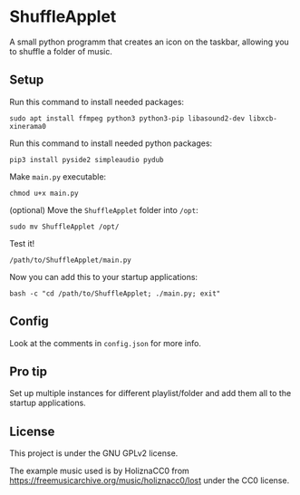 # ShuffleApplet

A small python programm that creates an icon on the taskbar, allowing you to shuffle a folder of music.

## Setup

Run this command to install needed packages:

```
sudo apt install ffmpeg python3 python3-pip libasound2-dev libxcb-xinerama0
```

Run this command to install needed python packages:

```
pip3 install pyside2 simpleaudio pydub
```

Make `main.py` executable:

```
chmod u+x main.py
```

(optional) Move the `ShuffleApplet` folder into `/opt`:

```
sudo mv ShuffleApplet /opt/
```

Test it!

```
/path/to/ShuffleApplet/main.py
```

Now you can add this to your startup applications:

```
bash -c "cd /path/to/ShuffleApplet; ./main.py; exit"
```

## Config

Look at the comments in `config.json` for more info.

## Pro tip

Set up multiple instances for different playlist/folder and add them all to the startup applications.

## License

This project is under the GNU GPLv2 license.

The example music used is by HoliznaCC0 from https://freemusicarchive.org/music/holiznacc0/lost under the CC0 license.
